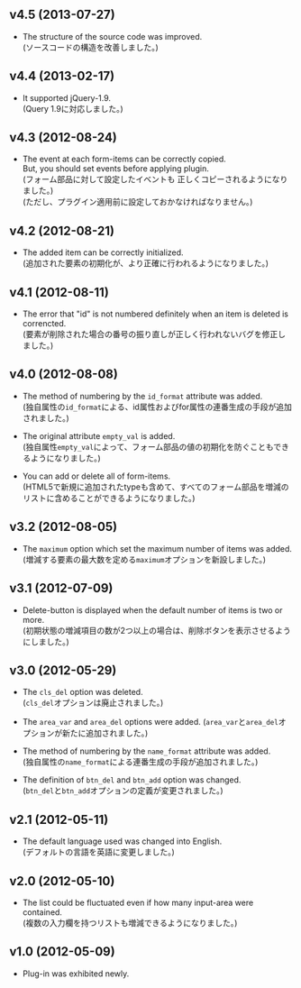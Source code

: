 ## v4.5 (2013-07-27)
* The structure of the source code was improved.  
  (ソースコードの構造を改善しました。)


## v4.4 (2013-02-17)
* It supported jQuery-1.9.  
  (Query 1.9に対応しました。)


## v4.3 (2012-08-24)
* The event at each form-items can be correctly copied.  
  But, you should set events before applying plugin.  
  (フォーム部品に対して設定したイベントも  正しくコピーされるようになりました。)  
  (ただし、プラグイン適用前に設定しておかなければなりません。)


## v4.2 (2012-08-21)
* The added item can be correctly initialized.  
  (追加された要素の初期化が、より正確に行われるようになりました。)


## v4.1 (2012-08-11)
* The error that "id" is not numbered definitely when an item is deleted is correncted.  
  (要素が削除された場合の番号の振り直しが正しく行われないバグを修正しました。)


## v4.0 (2012-08-08)
* The method of numbering by the `id_format` attribute was added.  
  (独自属性の`id_format`による、id属性およびfor属性の連番生成の手段が追加されました。)

* The original attribute `empty_val` is added.  
  (独自属性`empty_val`によって、フォーム部品の値の初期化を防ぐこともできるようになりました。)

* You can add or delete all of form-items.  
  (HTML5で新規に追加されたtypeも含めて、すべてのフォーム部品を増減のリストに含めることができるようになりました。)


## v3.2 (2012-08-05)
* The `maximum` option which set the maximum number of items was added.  
  (増減する要素の最大数を定める`maximum`オプションを新設しました。)


## v3.1 (2012-07-09)
* Delete-button is displayed when the default number of items is two or more.  
  (初期状態の増減項目の数が2つ以上の場合は、削除ボタンを表示させるようにしました。)


## v3.0 (2012-05-29)
* The `cls_del` option was deleted.  
  (`cls_del`オプションは廃止されました。)

* The `area_var` and `area_del` options were added.
  (`area_var`と`area_del`オプションが新たに追加されました。)

* The method of numbering by the `name_format` attribute was added.  
  (独自属性の`name_format`による連番生成の手段が追加されました。)

* The definition of `btn_del` and `btn_add` option was changed.  
  (`btn_del`と`btn_add`オプションの定義が変更されました。)


## v2.1 (2012-05-11)
* The default language used was changed into English.  
  (デフォルトの言語を英語に変更しました。)
	

## v2.0 (2012-05-10)
* The list could be fluctuated even if how many input-area were contained.  
  (複数の入力欄を持つリストも増減できるようになりました。)
	

## v1.0 (2012-05-09)
* Plug-in was exhibited newly.
